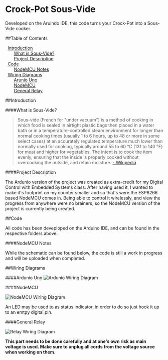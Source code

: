 # Crock-Pot Sous-Vide

Developed on the Aruindo IDE, this code turns your Crock-Pot into a Sous-Vide cooker.

##Table of Contents

&nbsp; [Introduction](https://github.com/lallo188/SousVide/blob/master/README.md#intro) <br />
&nbsp;&nbsp;&nbsp;&nbsp;&nbsp;&nbsp; [What is Sous-Vide?](https://github.com/lallo188/SousVide/blob/master/README.md#what-is-sous-vide) <br />
&nbsp;&nbsp;&nbsp;&nbsp;&nbsp;&nbsp; [Project Description](https://github.com/lallo188/SousVide/blob/master/README.md#project-description) <br />
&nbsp; [Code](https://github.com/lallo188/SousVide/blob/master/README.md#code) <br />
&nbsp;&nbsp;&nbsp;&nbsp;&nbsp;&nbsp; [NodeMCU Notes](https://github.com/lallo188/SousVide/blob/master/README.md#nodemcu-notes) <br />
&nbsp; [Wiring Diagrams](https://github.com/lallo188/SousVide/blob/master/README.md#wiring-diagrams) <br />
&nbsp;&nbsp;&nbsp;&nbsp;&nbsp;&nbsp; [Arunio Uno](https://github.com/lallo188/SousVide/blob/master/README.md#ardunio-uno)  <br />
&nbsp;&nbsp;&nbsp;&nbsp;&nbsp;&nbsp; [NodeMCU](https://github.com/lallo188/SousVide/blob/master/README.md#nodemcu)  <br />
&nbsp;&nbsp;&nbsp;&nbsp;&nbsp;&nbsp; [General Relay](https://github.com/lallo188/SousVide/blob/master/README.md#general-relay)  <br />

##Introduction

####What is Sous-Vide?

> Sous-vide (French for "under vacuum") is a method of cooking in which food is sealed in airtight plastic bags then placed in a water bath or in a temperature-controlled steam environment for longer than normal cooking times (usually 1 to 6 hours, up to 48 or more in some select cases) at an accurately regulated temperature much lower than normally used for cooking, typically around 55 to 60 °C (131 to 140 °F) for meat and higher for vegetables. The intent is to cook the item evenly, ensuring that the inside is properly cooked without overcooking the outside, and retain moisture.
[- Wikipedia](https://en.wikipedia.org/wiki/Sous-vide)

####Project Description

The Ardunio version of the project was created as extra-credit for my Digital Control with Embedded Systems class. After having used it, I wanted to make it's footprint on my counter smaller and so that's were the ESP8266 based NodeMCU comes in. Being able to control it wirelessly, and view the progress from anywhere were no brainers; so the NodeMCU version of the project is currently being created.

##Code

All code has been deveploped on the Arduino IDE, and can be found in the respective folders above.

####NodeMCU Notes

While the schematic can be found below, the code is still a work in progress and will be uploaded when completed.

##Wiring Diagrams

####Ardunio Uno
![Ardunio Wiring Diagram](https://raw.githubusercontent.com/lallo188/SousVide/master/Images/Arduino_Sous-Vide-Wiring-Diagram.png)

####NodeMCU

![NodeMCU Wiring Diagram](https://raw.githubusercontent.com/lallo188/SousVide/master/Images/NodeMCU_v3-Sous-Vide-Wire_Diagram.png)

An LED may be used to as status indicator, in order to do so just hook it up to an emtpy digital pin.

####General Relay

![Relay Wiring Diagram](https://raw.githubusercontent.com/lallo188/SousVide/master/Images/Relay_Wall_Wiring_Diagram.png)


**This part needs to be done carefully and at one's own risk as main voltage is used. Make sure to unplug all cords from the voltage source when working on them.**
